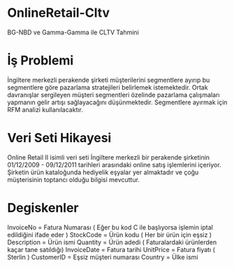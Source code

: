 # OnlineRetail-Cltv
BG-NBD ve Gamma-Gamma ile CLTV Tahmini

# İş Problemi
İngiltere merkezli perakende şirketi müşterilerini segmentlere ayırıp bu segmentlere göre pazarlama stratejileri belirlemek istemektedir. Ortak davranışlar sergileyen müşteri segmentleri özelinde pazarlama çalışmaları yapmanın gelir artışı sağlayacağını düşünmektedir. Segmentlere ayırmak için RFM analizi kullanılacaktır.

# Veri Seti Hikayesi
Online Retail II isimli veri seti İngiltere merkezli bir perakende şirketinin 01/12/2009 - 09/12/2011 tarihleri arasındaki online satış işlemlerini içeriyor. Şirketin ürün kataloğunda hediyelik eşyalar yer almaktadır ve çoğu müşterisinin toptancı olduğu bilgisi mevcuttur.

# Degiskenler

 InvoiceNo = Fatura Numarası ( Eğer bu kod C ile başlıyorsa işlemin iptal edildiğini ifade eder )
 StockCode = Ürün kodu ( Her bir ürün için eşsiz )
 Description = Ürün ismi
 Quantity = Ürün adedi  ( Faturalardaki ürünlerden kaçar tane satıldığı)
 InvoiceDate = Fatura tarihi
 UnitPrice = Fatura fiyatı ( Sterlin )
 CustomerID = Eşsiz müşteri numarası
 Country = Ülke ismi
